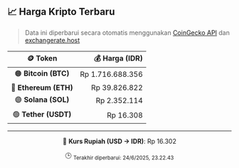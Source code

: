

<!-- HARGA_KRIPTO -->
## 📈 Harga Kripto Terbaru

> Data ini diperbarui secara otomatis menggunakan [CoinGecko API](https://www.coingecko.com/) dan [exchangerate.host](https://exchangerate.host/)

<div align="center">

| 🪙 Token | 💰 Harga (IDR) |
|:------:|---------------:|
| 🟠 **Bitcoin (BTC)**   | Rp 1.716.688.356 |
| 🔵 **Ethereum (ETH)**  | Rp 39.826.822 |
| 🟣 **Solana (SOL)**    | Rp 2.352.114 |
| 🟢 **Tether (USDT)**   | Rp 16.308 |

---

💱 **Kurs Rupiah (USD → IDR)**: Rp 16.302

🕒 <sub>Terakhir diperbarui: 24/6/2025, 23.22.43</sub>

</div>
<!-- /HARGA_KRIPTO -->